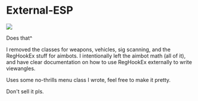 # External-ESP

![](https://s31.postimg.org/lpf2hmau3/image.png)

Does that^

I removed the classes for weapons, vehicles, sig scanning, 
and the RegHookEx stuff for aimbots.  I intentionally left the 
aimbot math (all of it), and have clear documentation on how 
to use RegHookEx externally to write viewangles.

Uses some no-thrills menu class I wrote, feel free to make it 
pretty.

Don't sell it pls.